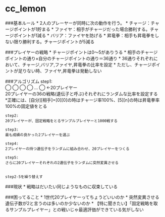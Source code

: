 cc_lemon
========
###基本ルール
	* 2人のプレーヤーが同時に次の動作を行う。
	* チャージ：チャージポイントが1貯まる
	* ファイヤ：相手がチャージだった場合勝利する。チャージポイントが1減る
	* バリア：ファイヤを防げる
	* 昇竜拳：相手も昇竜拳をしない限り勝利する。チャージポイントが5減る

###プレイヤーの戦略
	* チャージポイントは0〜5がありうる
	* 相手のチャージポイントの通り×自分のチャージポイントの通り＝36通り
	* 36通りそれぞれにおいて、チャージ,バリア,ファイヤ,昇竜拳の比率を設定
	* ただし、チャージポイントが足りない時、ファイヤ,昇竜拳は発動しない

###アルゴリズム
	step1:  
	◯ ◯ ◯ ◯ … ◯ ←20プレイヤー   
	20プレイヤーの36の戦略(遺伝子と呼ぶ)それぞれにランダムな比率を設定する  
	*正確には、[自分][相手]=[0][0]の時はチャージ率100%、[5][n]の時は昇竜拳率100%の固定値をとる  
	
	step2:  
	20プレイヤーが、固定戦略をとるサンプルプレイヤーと1000戦する  
	
	step3:  
	最も成績の良かった2プレイヤーを選ぶ  
	 
	step4:
	2プレイヤーの持つ遺伝子をランダムに組み合わせ、20プレイヤーをつくる
	
	step5:
	さらに20プレイヤーそれぞれの2遺伝子をランダムに突然変異させる
	
	
	step2-5を繰り替えす


###現状
	* 戦略はだいたい同じようなものに収束している


###困ってること
	* 1世代20プレイヤーってちょうどいいのか
	* 突然変異させる遺伝子数が2と言うのは多いのか少ないのか
	* 【特に聞きたい】「固定戦略を取るサンプルプレイヤー」との戦いじゃ最適評価ができている気がしない
